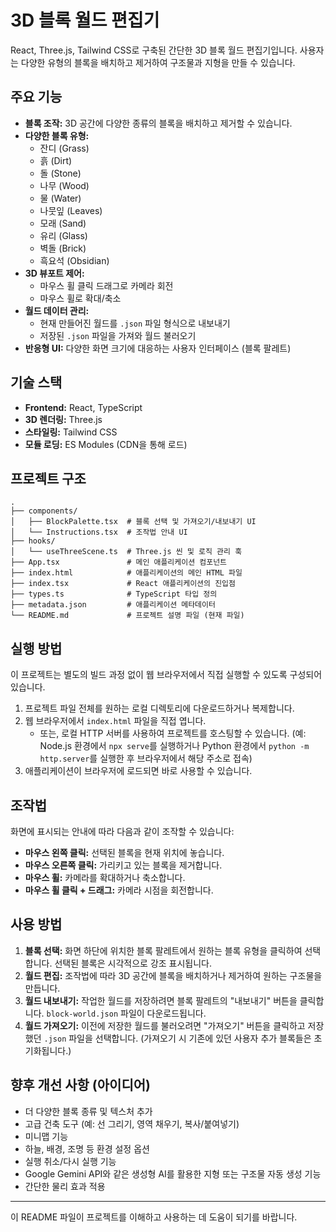 # 3D 블록 월드 편집기

React, Three.js, Tailwind CSS로 구축된 간단한 3D 블록 월드 편집기입니다. 사용자는 다양한 유형의 블록을 배치하고 제거하여 구조물과 지형을 만들 수 있습니다.

<!-- ![App Screenshot](placeholder.png) -->
<!-- 실제 앱 스크린샷이나 GIF로 교체하는 것을 권장합니다. -->

## 주요 기능

*   **블록 조작:** 3D 공간에 다양한 종류의 블록을 배치하고 제거할 수 있습니다.
*   **다양한 블록 유형:**
    *   잔디 (Grass)
    *   흙 (Dirt)
    *   돌 (Stone)
    *   나무 (Wood)
    *   물 (Water)
    *   나뭇잎 (Leaves)
    *   모래 (Sand)
    *   유리 (Glass)
    *   벽돌 (Brick)
    *   흑요석 (Obsidian)
*   **3D 뷰포트 제어:**
    *   마우스 휠 클릭 드래그로 카메라 회전
    *   마우스 휠로 확대/축소
*   **월드 데이터 관리:**
    *   현재 만들어진 월드를 `.json` 파일 형식으로 내보내기
    *   저장된 `.json` 파일을 가져와 월드 불러오기
*   **반응형 UI:** 다양한 화면 크기에 대응하는 사용자 인터페이스 (블록 팔레트)

## 기술 스택

*   **Frontend:** React, TypeScript
*   **3D 렌더링:** Three.js
*   **스타일링:** Tailwind CSS
*   **모듈 로딩:** ES Modules (CDN을 통해 로드)

## 프로젝트 구조

```
.
├── components/
│   ├── BlockPalette.tsx  # 블록 선택 및 가져오기/내보내기 UI
│   └── Instructions.tsx  # 조작법 안내 UI
├── hooks/
│   └── useThreeScene.ts  # Three.js 씬 및 로직 관리 훅
├── App.tsx               # 메인 애플리케이션 컴포넌트
├── index.html            # 애플리케이션의 메인 HTML 파일
├── index.tsx             # React 애플리케이션의 진입점
├── types.ts              # TypeScript 타입 정의
├── metadata.json         # 애플리케이션 메타데이터
└── README.md             # 프로젝트 설명 파일 (현재 파일)
```

## 실행 방법

이 프로젝트는 별도의 빌드 과정 없이 웹 브라우저에서 직접 실행할 수 있도록 구성되어 있습니다.

1.  프로젝트 파일 전체를 원하는 로컬 디렉토리에 다운로드하거나 복제합니다.
2.  웹 브라우저에서 `index.html` 파일을 직접 엽니다.
    *   또는, 로컬 HTTP 서버를 사용하여 프로젝트를 호스팅할 수 있습니다. (예: Node.js 환경에서 `npx serve`를 실행하거나 Python 환경에서 `python -m http.server`를 실행한 후 브라우저에서 해당 주소로 접속)
3.  애플리케이션이 브라우저에 로드되면 바로 사용할 수 있습니다.

## 조작법

화면에 표시되는 안내에 따라 다음과 같이 조작할 수 있습니다:

*   **마우스 왼쪽 클릭:** 선택된 블록을 현재 위치에 놓습니다.
*   **마우스 오른쪽 클릭:** 가리키고 있는 블록을 제거합니다.
*   **마우스 휠:** 카메라를 확대하거나 축소합니다.
*   **마우스 휠 클릭 + 드래그:** 카메라 시점을 회전합니다.

## 사용 방법

1.  **블록 선택:** 화면 하단에 위치한 블록 팔레트에서 원하는 블록 유형을 클릭하여 선택합니다. 선택된 블록은 시각적으로 강조 표시됩니다.
2.  **월드 편집:** 조작법에 따라 3D 공간에 블록을 배치하거나 제거하여 원하는 구조물을 만듭니다.
3.  **월드 내보내기:** 작업한 월드를 저장하려면 블록 팔레트의 "내보내기" 버튼을 클릭합니다. `block-world.json` 파일이 다운로드됩니다.
4.  **월드 가져오기:** 이전에 저장한 월드를 불러오려면 "가져오기" 버튼을 클릭하고 저장했던 `.json` 파일을 선택합니다. (가져오기 시 기존에 있던 사용자 추가 블록들은 초기화됩니다.)

## 향후 개선 사항 (아이디어)

*   더 다양한 블록 종류 및 텍스처 추가
*   고급 건축 도구 (예: 선 그리기, 영역 채우기, 복사/붙여넣기)
*   미니맵 기능
*   하늘, 배경, 조명 등 환경 설정 옵션
*   실행 취소/다시 실행 기능
*   Google Gemini API와 같은 생성형 AI를 활용한 지형 또는 구조물 자동 생성 기능
*   간단한 물리 효과 적용

---

이 README 파일이 프로젝트를 이해하고 사용하는 데 도움이 되기를 바랍니다.
